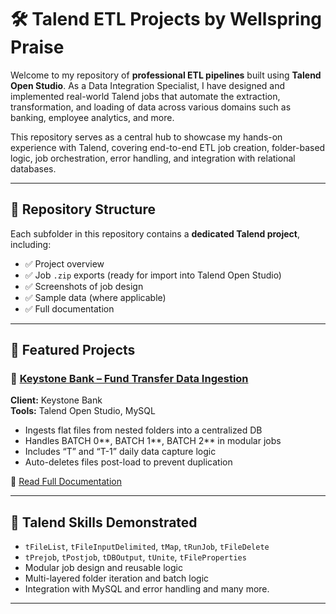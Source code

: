 # 🛠️ Talend ETL Projects by Wellspring Praise

Welcome to my repository of **professional ETL pipelines** built using **Talend Open Studio**. As a Data Integration Specialist, I have designed and implemented real-world Talend jobs that automate the extraction, transformation, and loading of data across various domains such as banking, employee analytics, and more.

This repository serves as a central hub to showcase my hands-on experience with Talend, covering end-to-end ETL job creation, folder-based logic, job orchestration, error handling, and integration with relational databases.

---

## 📁 Repository Structure

Each subfolder in this repository contains a **dedicated Talend project**, including:

- ✅ Project overview
- ✅ Job `.zip` exports (ready for import into Talend Open Studio)
- ✅ Screenshots of job design
- ✅ Sample data (where applicable)
- ✅ Full documentation

---

## 📌 Featured Projects

### 🔹 [Keystone Bank – Fund Transfer Data Ingestion](./keystone-fundtransfer-etl/)
**Client:** Keystone Bank  
**Tools:** Talend Open Studio, MySQL  
- Ingests flat files from nested folders into a centralized DB
- Handles BATCH 0**, BATCH 1**, BATCH 2** in modular jobs
- Includes “T” and “T-1” daily data capture logic
- Auto-deletes files post-load to prevent duplication

📄 [Read Full Documentation](./keystone-fundtransfer-etl/documentation/documentation.md)

---

## 🧰 Talend Skills Demonstrated

- `tFileList`, `tFileInputDelimited`, `tMap`, `tRunJob`, `tFileDelete`
- `tPrejob`, `tPostjob`, `tDBOutput`, `tUnite`, `tFileProperties`
- Modular job design and reusable logic
- Multi-layered folder iteration and batch logic
- Integration with MySQL and error handling and many more.

---


